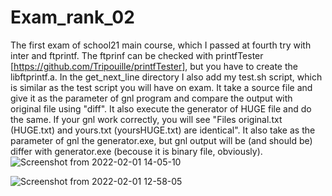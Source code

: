 # Exam_rank_02
The first exam of school21 main course, which I passed at fourth try with inter and ftprintf.
The ftprinf can be checked with printfTester [https://github.com/Tripouille/printfTester], but you have to create the libftprintf.a. 
In the get_next_line directory I also add my test.sh script, which is similar as the test script you will have on exam. It take a source file and give it as the parameter of gnl program and compare the output with original file using "diff". It also execute the generator of HUGE file and do the same. If your gnl work correctly, you will see "Files original.txt (HUGE.txt) and yours.txt (yoursHUGE.txt) are identical". It also take as the parameter of gnl the generator.exe, but gnl output will be (and should be) differ with generator.exe (becouse it is binary file, obviously).
![Screenshot from 2022-02-01 14-05-10](https://user-images.githubusercontent.com/87668146/151957621-c3102ee4-e395-48b4-a3b8-88a1aead437f.png)

![Screenshot from 2022-02-01 12-58-05](https://user-images.githubusercontent.com/87668146/151948169-7c562e9a-b855-419b-83cc-0b4527e0e475.png)
